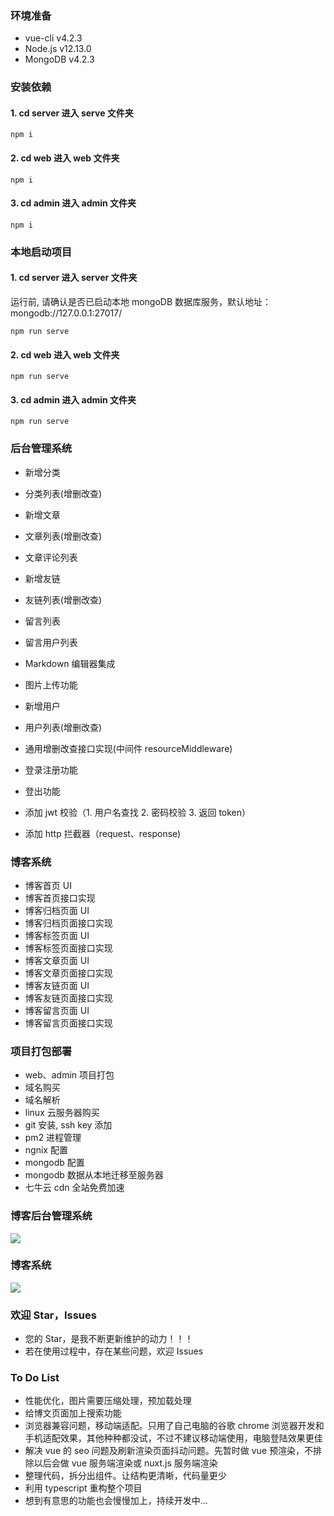 ### 环境准备

- vue-cli v4.2.3
- Node.js v12.13.0
- MongoDB v4.2.3

### 安装依赖

#### 1. cd server 进入 serve 文件夹

```
npm i
```

#### 2. cd web 进入 web 文件夹

```
npm i
```

#### 3. cd admin 进入 admin 文件夹

```
npm i
```

### 本地启动项目

#### 1. cd server 进入 server 文件夹

运行前, 请确认是否已启动本地 mongoDB 数据库服务，默认地址：mongodb://127.0.0.1:27017/

```
npm run serve
```

#### 2. cd web 进入 web 文件夹

```
npm run serve
```

#### 3. cd admin 进入 admin 文件夹

```
npm run serve
```

### 后台管理系统

- 新增分类
- 分类列表(增删改查)

- 新增文章
- 文章列表(增删改查)

- 文章评论列表

- 新增友链
- 友链列表(增删改查)

- 留言列表

- 留言用户列表

- Markdown 编辑器集成
- 图片上传功能

- 新增用户
- 用户列表(增删改查)

- 通用增删改查接口实现(中间件 resourceMiddleware)

- 登录注册功能
- 登出功能
- 添加 jwt 校验（1. 用户名查找 2. 密码校验 3. 返回 token）
- 添加 http 拦截器（request、response)

### 博客系统

- 博客首页 UI
- 博客首页接口实现
- 博客归档页面 UI
- 博客归档页面接口实现
- 博客标签页面 UI
- 博客标签页面接口实现
- 博客文章页面 UI
- 博客文章页面接口实现
- 博客友链页面 UI
- 博客友链页面接口实现
- 博客留言页面 UI
- 博客留言页面接口实现

### 项目打包部署

- web、admin 项目打包
- 域名购买
- 域名解析
- linux 云服务器购买
- git 安装, ssh key 添加
- pm2 进程管理
- ngnix 配置
- mongodb 配置
- mongodb 数据从本地迁移至服务器
- 七牛云 cdn 全站免费加速

### 博客后台管理系统

![](https://miqilin-blog.oss-cn-shenzhen.aliyuncs.com/admin.gif)

### 博客系统

![](https://miqilin-blog.oss-cn-shenzhen.aliyuncs.com/web.gif)

### 欢迎 Star，Issues

- 您的 Star，是我不断更新维护的动力！！！
- 若在使用过程中，存在某些问题，欢迎 Issues

### To Do List

- 性能优化，图片需要压缩处理，预加载处理
- 给博文页面加上搜索功能
- 浏览器兼容问题，移动端适配。只用了自己电脑的谷歌 chrome 浏览器开发和手机适配效果，其他种种都没试，不过不建议移动端使用，电脑登陆效果更佳
- 解决 vue 的 seo 问题及刷新渲染页面抖动问题。先暂时做 vue 预渲染，不排除以后会做 vue 服务端渲染或 nuxt.js 服务端渲染
- 整理代码，拆分出组件。让结构更清晰，代码量更少
- 利用 typescript 重构整个项目
- 想到有意思的功能也会慢慢加上，持续开发中...
